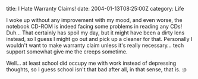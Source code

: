 title: I Hate Warranty Claims!
date: 2004-01-13T08:25:00Z
category: Life

I woke up without any improvement with my mood, and even worse, the notebook CD-ROM is indeed facing some problems in reading any CDs! Duh… That certainly has spoil my day, but it might have been a dirty lens instead, so I guess I might go out and pick up a cleaner for that. Personally I wouldn't want to make warranty claim unless it's really necessary… tech support somewhat give me the creeps sometime.

Well… at least school did occupy me with work instead of depressing thoughts, so I guess school isn't that bad after all, in that sense, that is. :p
